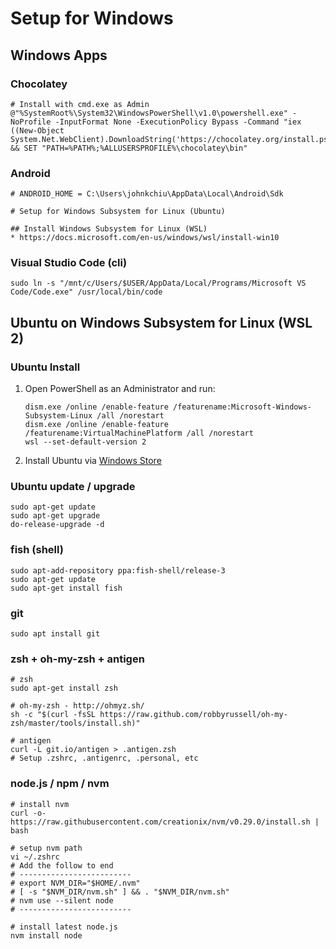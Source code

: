 # Setup for Windows

## Windows Apps

### Chocolatey
```shell
# Install with cmd.exe as Admin
@"%SystemRoot%\System32\WindowsPowerShell\v1.0\powershell.exe" -NoProfile -InputFormat None -ExecutionPolicy Bypass -Command "iex ((New-Object System.Net.WebClient).DownloadString('https://chocolatey.org/install.ps1'))" && SET "PATH=%PATH%;%ALLUSERSPROFILE%\chocolatey\bin"
```

### Android
```shell
# ANDROID_HOME = C:\Users\johnkchiu\AppData\Local\Android\Sdk

# Setup for Windows Subsystem for Linux (Ubuntu)

## Install Windows Subsystem for Linux (WSL)
* https://docs.microsoft.com/en-us/windows/wsl/install-win10
```

### Visual Studio Code (cli)
```shell
sudo ln -s "/mnt/c/Users/$USER/AppData/Local/Programs/Microsoft VS Code/Code.exe" /usr/local/bin/code
```

## Ubuntu on Windows Subsystem for Linux (WSL 2)

### Ubuntu Install
1. Open PowerShell as an Administrator and run:
    ```
    dism.exe /online /enable-feature /featurename:Microsoft-Windows-Subsystem-Linux /all /norestart
    dism.exe /online /enable-feature /featurename:VirtualMachinePlatform /all /norestart
    wsl --set-default-version 2
    ```
1. Install Ubuntu via [Windows Store](https://www.microsoft.com/en-us/p/ubuntu/9nblggh4msv6)

### Ubuntu update / upgrade
```
sudo apt-get update
sudo apt-get upgrade
do-release-upgrade -d
```

### fish (shell)
```shell
sudo apt-add-repository ppa:fish-shell/release-3
sudo apt-get update
sudo apt-get install fish
```

### git
```shell
sudo apt install git
```

### zsh + oh-my-zsh + antigen
```shell
# zsh
sudo apt-get install zsh

# oh-my-zsh - http://ohmyz.sh/
sh -c "$(curl -fsSL https://raw.github.com/robbyrussell/oh-my-zsh/master/tools/install.sh)"

# antigen
curl -L git.io/antigen > .antigen.zsh
# Setup .zshrc, .antigenrc, .personal, etc
```

### node.js / npm / nvm
```shell
# install nvm
curl -o- https://raw.githubusercontent.com/creationix/nvm/v0.29.0/install.sh | bash

# setup nvm path
vi ~/.zshrc
# Add the follow to end
# -------------------------
# export NVM_DIR="$HOME/.nvm"
# [ -s "$NVM_DIR/nvm.sh" ] && . "$NVM_DIR/nvm.sh"
# nvm use --silent node
# -------------------------

# install latest node.js
nvm install node
```
